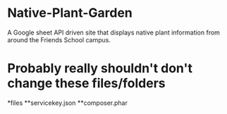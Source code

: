 # Native-Plant-Garden
A Google sheet API driven site that displays native plant information from around the Friends School campus.



# Probably really shouldn't don't change these files/folders
*files
**servicekey.json
**composer.phar